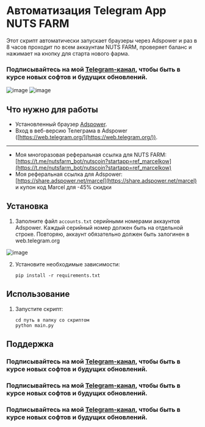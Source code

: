 # Автоматизация Telegram App NUTS FARM
Этот скрипт автоматически запускает браузеры через Adspower и раз в 8 часов проходит по всем аккаунтам NUTS FARM, проверяет баланс и нажимает на кнопку для старта нового фарма.
### Подписывайтесь на мой [Telegram-канал](https://t.me/marcelkow_crypto), чтобы быть в курсе новых софтов и будущих обновлений.
![image](https://github.com/user-attachments/assets/3d521146-99a2-4fed-9026-3288daaf0e1c)
![image](https://github.com/user-attachments/assets/eea1da7a-c439-4bf3-ba65-afb06e4dcba2)

## Что нужно для работы
- Установленный браузер [Adspower](https://share.adspower.net/marcel).
- Вход в веб-версию Телеграма в Adspower ([https://web.telegram.org/](https://web.telegram.org/)).
--------
- Моя многоразовая реферальная ссылка для NUTS FARM: [https://t.me/nutsfarm_bot/nutscoin?startapp=ref_marcelkow](https://t.me/nutsfarm_bot/nutscoin?startapp=ref_marcelkow)
- Моя реферальная ссылка для Adspower: [https://share.adspower.net/marcel](https://share.adspower.net/marcel) и купон код Marcel для -45% скидки

## Установка

1. Заполните файл `accounts.txt` серийными номерами аккаунтов Adspower. Каждый серийный номер должен быть на отдельной строке. Повторяю, аккаунт обязательно должен быть залогинен в web.telegram.org

![image](https://github.com/Marcelkoo/blum-adspower-clicker/assets/107651246/262d4387-f298-4c95-b4f7-1c96f6949b34)

2. Установите необходимые зависимости:
    ```
    pip install -r requirements.txt
    ```

## Использование

1. Запустите скрипт:
    ```
    cd путь в папку со скриптом
    python main.py
    ```

## Поддержка

### Подписывайтесь на мой [Telegram-канал](https://t.me/marcelkow_crypto), чтобы быть в курсе новых софтов и будущих обновлений.
### Подписывайтесь на мой [Telegram-канал](https://t.me/marcelkow_crypto), чтобы быть в курсе новых софтов и будущих обновлений.
### Подписывайтесь на мой [Telegram-канал](https://t.me/marcelkow_crypto), чтобы быть в курсе новых софтов и будущих обновлений.
